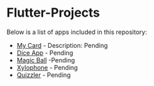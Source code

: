 # Flutter-Projects

Below is a list of apps included in this repository:

- [My Card](#) - Description: Pending
- [Dice App](#) - Pending
- [Magic Ball](#) -Pending
- [Xylophone](#) - Pending
- [Quizzler](#) - Pending
